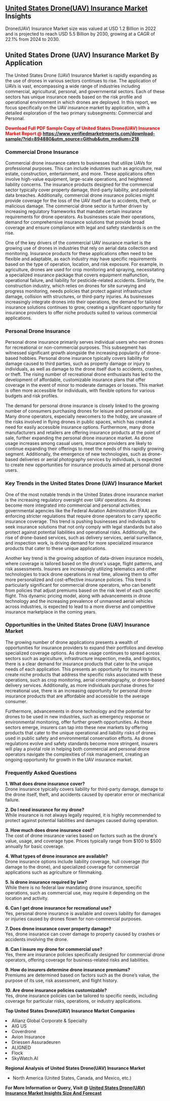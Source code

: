 <h2><a href="https://www.verifiedmarketreports.com/download-sample/?rid=894880&amp;utm_source=Github&amp;utm_medium=218" target="_blank">United States Drone(UAV) Insurance Market</a> Insights</h2><p>Drone(UAV) Insurance Market size was valued at USD 1.2 Billion in 2022 and is projected to reach USD 5.5 Billion by 2030, growing at a CAGR of 22.1% from 2024 to 2030.</p><p><h2>United States Drone (UAV) Insurance Market By Application</h2> <p>The United States Drone (UAV) Insurance Market is rapidly expanding as the use of drones in various sectors continues to rise. The application of UAVs is vast, encompassing a wide range of industries including commercial, agricultural, personal, and governmental sectors. Each of these sectors has unique insurance needs based on the risk profile and operational environment in which drones are deployed. In this report, we focus specifically on the UAV insurance market by application, with a detailed exploration of the two primary subsegments: Commercial and Personal. <strong><p><span class=""><span style="color: #ff0000;"><strong>Download Full PDF Sample Copy of United States Drone(UAV) Insurance Market Report</strong> @ </span><a href="https://www.verifiedmarketreports.com/download-sample/?rid=894880&amp;utm_source=Github&amp;utm_medium=218" target="_blank">https://www.verifiedmarketreports.com/download-sample/?rid=894880&amp;utm_source=Github&amp;utm_medium=218</a></span></p></strong></p> <h3>Commercial Drone Insurance</h3> <p>Commercial drone insurance caters to businesses that utilize UAVs for professional purposes. This can include industries such as agriculture, real estate, construction, entertainment, and more. These applications often involve high-value equipment, large-scale operations, and heightened liability concerns. The insurance products designed for the commercial sector typically cover property damage, third-party liability, and potential data breaches. Additionally, commercial drone insurance policies might provide coverage for the loss of the UAV itself due to accidents, theft, or malicious damage. The commercial drone sector is further driven by increasing regulatory frameworks that mandate certain insurance requirements for drone operators. As businesses scale their operations, demand for comprehensive insurance solutions that provide broad coverage and ensure compliance with legal and safety standards is on the rise.</p> <p>One of the key drivers of the commercial UAV insurance market is the growing use of drones in industries that rely on aerial data collection and monitoring. Insurance products for these applications often need to be flexible and adaptable, as each industry may have specific requirements based on the type of operation, location, and risk exposure. For example, in agriculture, drones are used for crop monitoring and spraying, necessitating a specialized insurance package that covers equipment malfunction, operational failure, and liability for pesticide-related accidents. Similarly, the construction industry, which relies on drones for site surveying and progress monitoring, needs policies that protect against infrastructure damage, collision with structures, or third-party injuries. As businesses increasingly integrate drones into their operations, the demand for tailored insurance solutions continues to grow, creating a significant opportunity for insurance providers to offer niche products suited to various commercial applications.</p> <h3>Personal Drone Insurance</h3> <p>Personal drone insurance primarily serves individual users who own drones for recreational or non-commercial purposes. This subsegment has witnessed significant growth alongside the increasing popularity of drone-based hobbies. Personal drone insurance typically covers liability for damage caused to third parties, such as property damage or injury to individuals, as well as damage to the drone itself due to accidents, crashes, or theft. The rising number of recreational drone enthusiasts has led to the development of affordable, customizable insurance plans that offer coverage in the event of minor to moderate damages or losses. This market is often more accessible for individuals, with flexible options for various budgets and risk profiles.</p> <p>The demand for personal drone insurance is closely linked to the growing number of consumers purchasing drones for leisure and personal use. Many drone operators, especially newcomers to the hobby, are unaware of the risks involved in flying drones in public spaces, which has created a need for easily accessible insurance options. Furthermore, many drone manufacturers and retailers are offering insurance products at the point of sale, further expanding the personal drone insurance market. As drone usage increases among casual users, insurance providers are likely to continue expanding their offerings to meet the needs of this rapidly growing segment. Additionally, the emergence of new technologies, such as drone-based deliveries or aerial photography services by individuals, is expected to create new opportunities for insurance products aimed at personal drone users.</p> <h3>Key Trends in the United States Drone (UAV) Insurance Market</h3> <p>One of the most notable trends in the United States drone insurance market is the increasing regulatory oversight over UAV operations. As drones become more integrated into commercial and personal activities, governmental agencies like the Federal Aviation Administration (FAA) are enforcing stricter regulations that require drone operators to carry specific insurance coverage. This trend is pushing businesses and individuals to seek insurance solutions that not only comply with legal standards but also protect against potential liabilities and operational risks. Additionally, the rise of drone-based services, such as delivery services, aerial surveillance, and inspection work, is driving demand for more specialized insurance products that cater to these unique applications.</p> <p>Another key trend is the growing adoption of data-driven insurance models, where coverage is tailored based on the drone's usage, flight patterns, and risk assessments. Insurers are increasingly utilizing telematics and other technologies to track drone operations in real time, allowing them to offer more personalized and cost-effective insurance policies. This trend is particularly significant for commercial drone operators, who can benefit from policies that adjust premiums based on the risk level of each specific flight. This dynamic pricing model, along with advancements in drone technology and the increasing prevalence of unmanned aerial vehicles across industries, is expected to lead to a more diverse and competitive insurance marketplace in the coming years.</p> <h3>Opportunities in the United States Drone (UAV) Insurance Market</h3> <p>The growing number of drone applications presents a wealth of opportunities for insurance providers to expand their portfolios and develop specialized coverage options. As drone usage continues to spread across sectors such as agriculture, infrastructure inspection, media, and logistics, there is a clear demand for insurance products that cater to the unique needs of each application. This presents an opportunity for insurers to create niche products that address the specific risks associated with these operations, such as crop monitoring, aerial cinematography, or drone-based delivery services. Additionally, as more individuals purchase drones for recreational use, there is an increasing opportunity for personal drone insurance products that are affordable and accessible to the average consumer.</p> <p>Furthermore, advancements in drone technology and the potential for drones to be used in new industries, such as emergency response or environmental monitoring, offer further growth opportunities. As these sectors emerge, insurers can tap into these new markets by offering products that cater to the unique operational and liability risks of drones used in public safety and environmental conservation efforts. As drone regulations evolve and safety standards become more stringent, insurers will play a pivotal role in helping both commercial and personal drone operators navigate the complexities of risk management, creating an ongoing opportunity for growth in the UAV insurance market.</p> <h3>Frequently Asked Questions</h3> <p><strong>1. What does drone insurance cover?</strong><br>Drone insurance typically covers liability for third-party damage, damage to the drone itself, theft, and accidents caused by operator error or mechanical failure.</p> <p><strong>2. Do I need insurance for my drone?</strong><br>While insurance is not always legally required, it is highly recommended to protect against potential liabilities and damages caused during operation.</p> <p><strong>3. How much does drone insurance cost?</strong><br>The cost of drone insurance varies based on factors such as the drone's value, usage, and coverage type. Prices typically range from $100 to $500 annually for basic coverage.</p> <p><strong>4. What types of drone insurance are available?</strong><br>Drone insurance options include liability coverage, hull coverage (for damage to the drone), and specialized coverage for commercial applications such as agriculture or filmmaking.</p> <p><strong>5. Is drone insurance required by law?</strong><br>While there is no federal law mandating drone insurance, specific operations, such as commercial use, may require it depending on the location and activity.</p> <p><strong>6. Can I get drone insurance for recreational use?</strong><br>Yes, personal drone insurance is available and covers liability for damages or injuries caused by drones flown for non-commercial purposes.</p> <p><strong>7. Does drone insurance cover property damage?</strong><br>Yes, drone insurance can cover damage to property caused by crashes or accidents involving the drone.</p> <p><strong>8. Can I insure my drone for commercial use?</strong><br>Yes, there are insurance policies specifically designed for commercial drone operators, offering coverage for business-related risks and liabilities.</p> <p><strong>9. How do insurers determine drone insurance premiums?</strong><br>Premiums are determined based on factors such as the drone’s value, the purpose of its use, risk assessment, and flight history.</p> <p><strong>10. Are drone insurance policies customizable?</strong><br>Yes, drone insurance policies can be tailored to specific needs, including coverage for particular risks, operations, or industry applications.</p> </p><p><strong>Top United States Drone(UAV) Insurance Market Companies</strong></p><div data-test-id=""><p><li>Allianz Global Corporate & Specialty</li><li> AIG US</li><li> Coverdrone</li><li> Avion Insurance</li><li> Driessen Assuradeuren</li><li> ALIGNED</li><li> Flock</li><li> SkyWatch.AI</li></p><div><strong>Regional Analysis of&nbsp;United States Drone(UAV) Insurance Market</strong></div><ul><li dir="ltr"><p dir="ltr">North America&nbsp;(United States, Canada, and Mexico, etc.)</p></li></ul><p><strong>For More Information or Query, Visit @&nbsp;</strong><strong><a href="https://www.verifiedmarketreports.com/product/drone-uav-insurance-market/?utm_source=Github&amp;utm_medium=218" target="_blank">United States Drone(UAV) Insurance Market Insights Size And Forecast</a></strong></p></div>
